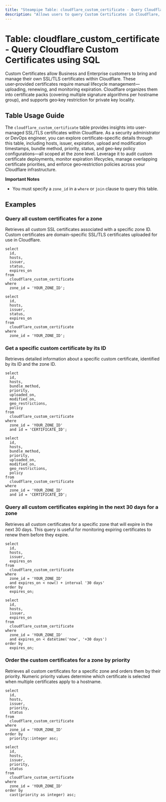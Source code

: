 ```yaml
---
title: "Steampipe Table: cloudflare_custom_certificate - Query Cloudflare Custom Certificates using SQL"
description: "Allows users to query Custom Certificates in Cloudflare, offering visibility into user-managed SSL/TLS certificates for Business and Enterprise plans, covering details such as hosts, issuer, expiration, upload and modification timestamps, bundle method, priority, status, and geo-key policies at the zone level."
---
```


# Table: cloudflare_custom_certificate - Query Cloudflare Custom Certificates using SQL

Custom Certificates allow Business and Enterprise customers to bring and manage their own SSL/TLS certificates within Cloudflare. These user‑provided certificates require manual lifecycle management—uploading, renewing, and monitoring expiration. Cloudflare organizes them into certificate packs (covering multiple signature algorithms per hostname group), and supports geo‑key restriction for private key locality.

## Table Usage Guide

The `cloudflare_custom_certificate` table provides insights into user-managed SSL/TLS certificates within Cloudflare. As a security administrator or DevOps engineer, you can explore certificate-specific details through this table, including hosts, issuer, expiration, upload and modification timestamps, bundle method, priority, status, and geo-key policy configurations—all scoped at the zone level. Leverage it to audit custom certificate deployments, monitor expiration lifecycles, manage overlapping certificate priorities, and enforce geo‑restriction policies across your Cloudflare infrastructure.

**Important Notes**
- You must specify a `zone_id` in a `where` or `join` clause to query this table.

## Examples

### Query all custom certificates for a zone
Retrieves all custom SSL certificates associated with a specific zone ID. Custom certificates are domain-specific SSL/TLS certificates uploaded for use in Cloudflare.

```sql+postgres
select
  id,
  hosts,
  issuer,
  status,
  expires_on
from
  cloudflare_custom_certificate
where
  zone_id = 'YOUR_ZONE_ID';
```

```sql+sqlite
select
  id,
  hosts,
  issuer,
  status,
  expires_on
from
  cloudflare_custom_certificate
where
  zone_id = 'YOUR_ZONE_ID';
```

### Get a specific custom certificate by its ID
Retrieves detailed information about a specific custom certificate, identified by its ID and the zone ID.

```sql+postgres
select
  id,
  hosts,
  bundle_method,
  priority,
  uploaded_on,
  modified_on,
  geo_restrictions,
  policy
from
  cloudflare_custom_certificate
where
  zone_id = 'YOUR_ZONE_ID'
  and id = 'CERTIFICATE_ID';
```

```sql+sqlite
select
  id,
  hosts,
  bundle_method,
  priority,
  uploaded_on,
  modified_on,
  geo_restrictions,
  policy
from
  cloudflare_custom_certificate
where
  zone_id = 'YOUR_ZONE_ID'
  and id = 'CERTIFICATE_ID';
```

### Query all custom certificates expiring in the next 30 days for a zone
Retrieves all custom certificates for a specific zone that will expire in the next 30 days. This query is useful for monitoring expiring certificates to renew them before they expire.

```sql+postgres
select
  id,
  hosts,
  issuer,
  expires_on
from
  cloudflare_custom_certificate
where
  zone_id = 'YOUR_ZONE_ID'
  and expires_on < now() + interval '30 days'
order by
  expires_on;
```

```sql+sqlite
select
  id,
  hosts,
  issuer,
  expires_on
from
  cloudflare_custom_certificate
where
  zone_id = 'YOUR_ZONE_ID'
  and expires_on < datetime('now', '+30 days')
order by
  expires_on;
```

### Order the custom certificates for a zone by priority
Retrieves all custom certificates for a specific zone and orders them by their priority. Numeric priority values determine which certificate is selected when multiple certificates apply to a hostname.

```sql+postgres
select
  id,
  hosts,
  issuer,
  priority,
  status
from
  cloudflare_custom_certificate
where
  zone_id = 'YOUR_ZONE_ID'
order by
  priority::integer asc;
```

```sql+sqlite
select
  id,
  hosts,
  issuer,
  priority,
  status
from
  cloudflare_custom_certificate
where
  zone_id = 'YOUR_ZONE_ID'
order by
  cast(priority as integer) asc;
```